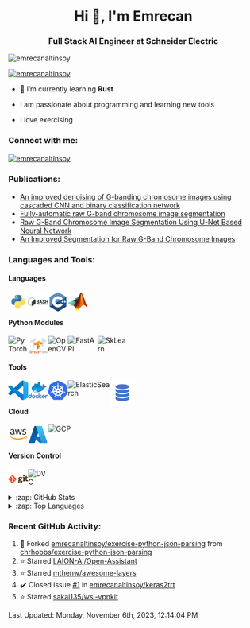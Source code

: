 <h1 align="center">Hi 👋, I'm Emrecan</h1>
<h3 align="center">Full Stack AI Engineer at Schneider Electric</h3>

<p align="left"> <img src="https://komarev.com/ghpvc/?username=emrecanaltinsoy&label=Profile%20views&color=0e75b6&style=flat" alt="emrecanaltinsoy" /> </p>

<p align="left"> <a href="https://github.com/ryo-ma/github-profile-trophy"><img src="https://github-profile-trophy.vercel.app/?username=emrecanaltinsoy" alt="emrecanaltinsoy" /></a> </p>

- 🌱 I’m currently learning **Rust**

- I am passionate about programming and learning new tools

- I love exercising

<h3 align="left">Connect with me:</h3>
<p align="left">
<a href="https://linkedin.com/in/emrecanaltinsoy" target="blank"><img align="center" src="https://raw.githubusercontent.com/rahuldkjain/github-profile-readme-generator/master/src/images/icons/Social/linked-in-alt.svg" alt="emrecanaltinsoy" height="30" width="40" /></a>
</p>

### Publications:
- <a href="https://link.springer.com/article/10.1007%2Fs00371-021-02273-5" target="_blank">An improved denoising of G-banding chromosome images using cascaded CNN and binary classification network</a>
- <a href="https://digital-library.theiet.org/content/journals/10.1049/iet-ipr.2019.1104" target="_blank">Fully-automatic raw G-band chromosome image segmentation</a>
- <a href="https://link.springer.com/chapter/10.1007/978-3-030-20915-5_11" target="_blank">Raw G-Band Chromosome Image Segmentation Using U-Net Based Neural Network</a>
- <a href="https://ieeexplore.ieee.org/abstract/document/8599328" target="_blank">An Improved Segmentation for Raw G-Band Chromosome Images</a>

### Languages and Tools:
#### Languages
<img align="left" alt="Python" width="40px" src="https://raw.githubusercontent.com/github/explore/80688e429a7d4ef2fca1e82350fe8e3517d3494d/topics/python/python.png" />
<img align="left" alt="Bash" width="40px" src="https://raw.githubusercontent.com/github/explore/80688e429a7d4ef2fca1e82350fe8e3517d3494d/topics/bash/bash.png" />
<img align="left" alt="C++" width="40px" src="https://raw.githubusercontent.com/github/explore/80688e429a7d4ef2fca1e82350fe8e3517d3494d/topics/cpp/cpp.png" />
<img align="left" alt="MATLAB" width="40px" src="https://raw.githubusercontent.com/github/explore/80688e429a7d4ef2fca1e82350fe8e3517d3494d/topics/matlab/matlab.png" />

<br><br/>

#### Python Modules
<img align="left" alt="PyTorch" width="40px" src="https://pytorch.org/assets/images/pytorch-logo.png" />
<img align="left" alt="Tensorflow" width="40px" src="https://raw.githubusercontent.com/github/explore/80688e429a7d4ef2fca1e82350fe8e3517d3494d/topics/tensorflow/tensorflow.png" />
<img align="left" alt="OpenCV" width="40px" src="https://upload.wikimedia.org/wikipedia/commons/3/32/OpenCV_Logo_with_text_svg_version.svg" />
<img align="left" alt="FastAPI" width="60px" src="https://repository-images.githubusercontent.com/260928305/92388600-8d1c-11ea-9993-a726466b5099" />
<img align="left" alt="SkLearn" width="60px" src="https://raw.githubusercontent.com/scikit-learn/scikit-learn/main/doc/logos/scikit-learn-logo.png" />

<br><br/>

#### Tools
<img align="left" alt="Visual Studio Code" width="40px" src="https://raw.githubusercontent.com/github/explore/80688e429a7d4ef2fca1e82350fe8e3517d3494d/topics/visual-studio-code/visual-studio-code.png" />
<img align="left" alt="Docker" width="40px" src="https://raw.githubusercontent.com/github/explore/80688e429a7d4ef2fca1e82350fe8e3517d3494d/topics/docker/docker.png" />
<img align="left" alt="K8S" width="40px" src="https://raw.githubusercontent.com/github/explore/01ea2a586e5da744792d0ccfce2f68b861f29301/topics/kubernetes/kubernetes.png" />
<img align="left" alt="ElasticSearch" width="85px" src="https://images.contentstack.io/v3/assets/bltefdd0b53724fa2ce/blt280217a63b82a734/6202d3378b1f312528798412/elastic-logo.svg" />
<img align="left" alt="SQL" width="50px" src="https://raw.githubusercontent.com/github/explore/80688e429a7d4ef2fca1e82350fe8e3517d3494d/topics/sql/sql.png" />


<br><br/>

#### Cloud
<img align="left" alt="AWS" width="40px" src="https://raw.githubusercontent.com/github/explore/fbceb94436312b6dacde68d122a5b9c7d11f9524/topics/aws/aws.png" />
<img align="left" alt="Azure" width="40px" src="https://raw.githubusercontent.com/github/explore/eaef8552d8b082ffafe2bfc8a5023d47da904aac/topics/azure/azure.png" />
<img align="left" alt="GCP" width="80px" src="https://cloud.google.com/_static/cloud/images/social-icon-google-cloud-1200-630.png" />

<br><br/>

#### Version Control
<img align="left" alt="Git" width="40px" src="https://raw.githubusercontent.com/github/explore/80688e429a7d4ef2fca1e82350fe8e3517d3494d/topics/git/git.png" />
<img align="left" alt="DVC" width="40px" src="https://dvc.org/img/dvc_icon-color--square_vector.svg" />

<br><br/>

<details>
  <summary>:zap: GitHub Stats</summary>
  <img alt="Emrecan's GitHub Stats" src="https://github-stats-itsup54t9-emrecanaltinsoy.vercel.app/api?username=emrecanaltinsoy&show_icons=true&hide_border=true&count_private=True&theme=algolia" />
</details>

<details>
  <summary>:zap: Top Languages</summary>
  <img alt="Top Languages" src="https://github-readme-stats.vercel.app/api/top-langs/?username=emrecanaltinsoy&layout=compact" />
</details> 

### Recent GitHub Activity:
<!--RECENT_ACTIVITY:start-->
1. 🔱 Forked [emrecanaltinsoy/exercise-python-json-parsing](https://github.com/emrecanaltinsoy/exercise-python-json-parsing) from [chrhobbs/exercise-python-json-parsing](https://github.com/chrhobbs/exercise-python-json-parsing)
2. ⭐ Starred [LAION-AI/Open-Assistant](https://github.com/LAION-AI/Open-Assistant)
3. ⭐ Starred [mthenw/awesome-layers](https://github.com/mthenw/awesome-layers)
4. ✔️ Closed issue [#1](https://github.com/emrecanaltinsoy/keras2trt/issues/1) in [emrecanaltinsoy/keras2trt](https://github.com/emrecanaltinsoy/keras2trt)
5. ⭐ Starred [sakai135/wsl-vpnkit](https://github.com/sakai135/wsl-vpnkit)
<!--RECENT_ACTIVITY:end-->

<!--RECENT_ACTIVITY:last_update-->
Last Updated: Monday, November 6th, 2023, 12:14:04 PM
<!--RECENT_ACTIVITY:last_update_end-->

<!-- ![Visitor Count](https://profile-counter.glitch.me/emrecanaltinsoy/count.svg) -->

<!-- ### Spotify Playing 🎧

<!-- [![Spotify](https://spotify-now-playing.emrecanaltinsoy.vercel.app/api/spotify)](https://open.spotify.com/user/11154698440)



